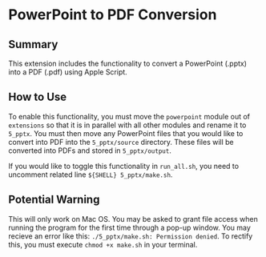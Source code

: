 # PowerPoint to PDF Conversion

## Summary

This extension includes the functionality to convert a PowerPoint (.pptx) into a PDF (.pdf) using Apple Script.

## How to Use

To enable this functionality, you must move the `powerpoint` module out of `extensions` so that it is in parallel with all other modules and rename it to `5_pptx`. You must then move any PowerPoint files that you would like to convert into PDF into the `5_pptx/source` directory. These files will be converted into PDFs and stored in `5_pptx/output`.

If you would like to toggle this functionality in `run_all.sh`, you need to uncomment related line `${SHELL} 5_pptx/make.sh`. 

## Potential Warning

This will only work on Mac OS. 
You may be asked to grant file access when running the program for the first time through a pop-up window.
You may recieve an error like this: `./5_pptx/make.sh: Permission denied`. To rectify this, you must execute `chmod +x make.sh` in your terminal. 

